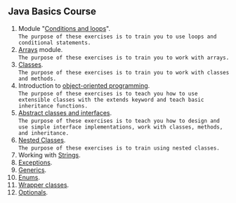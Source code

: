 ## Java Basics Course
1. Module "[Conditions and loops](https://github.com/pp8a/Java_Basics_ENG/tree/main/Conditions_and_Loops)".<br/> ```The purpose of these exercises is to train you to use loops and conditional statements.```
2. [Arrays](https://github.com/pp8a/Java_Basics_ENG/tree/main/Arrays) module. <br/>```The purpose of these exercises is to train you to work with arrays.```
3. [Classes](https://github.com/pp8a/Java_Basics_ENG/tree/main/Classes). <br/> ```The purpose of these exercises is to train you to work with classes and methods.```
4. Introduction to [object-oriented programming](https://github.com/pp8a/Java_Basics_ENG/tree/main/OOP). <br/> ```The purpose of these exercises is to teach you how to use extensible classes with the extends keyword and teach basic inheritance functions.```
5. [Abstract classes and interfaces](https://github.com/pp8a/Java_Basics_ENG/tree/main/Abstract_classes_and_interfaces). <br/> ```The purpose of these exercises is to teach you how to design and use simple interface implementations, work with classes, methods, and inheritance.```
6. [Nested Classes](https://github.com/pp8a/Java_Basics_ENG/tree/main/Nested_Classes). <br/> ```The purpose of these exercises is to train using nested classes.```
7. Working with [Strings](https://github.com/pp8a/Java_Basics_ENG/tree/main/Strings).
8. [Exceptions](https://github.com/pp8a/Java_Basics_ENG/tree/main/Exceptions).
9. [Generics](https://github.com/pp8a/Java_Basics_ENG/tree/main/Generics).
10. [Enums](https://github.com/pp8a/Java_Basics_ENG/tree/main/Enums).
11. [Wrapper classes](https://github.com/pp8a/Java_Basics_ENG/tree/main/Wrapper_Classes).
12. [Optionals](https://github.com/pp8a/Java_Basics_ENG/tree/main/Optional).
